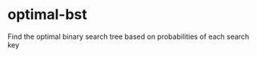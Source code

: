 optimal-bst
===========

Find the optimal binary search tree based on probabilities of each search key
